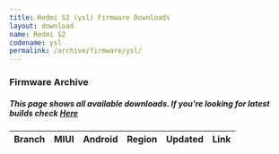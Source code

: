 ```yaml
---
title: Redmi S2 (ysl) Firmware Downloads
layout: download
name: Redmi S2
codename: ysl
permalink: /archive/firmware/ysl/
---
```



### Firmware Archive
##### This page shows all available downloads. If you're looking for latest builds check [Here](/firmware/ysl/)


<div class="table-responsive-md" id="table-wrapper">
<table id="firmware" class="compact table table-striped table-hover table-sm">
    <thead class="thead-dark">
        <tr>
            <th>Branch</th>
            <th>MIUI</th>
            <th>Android</th>
            <th>Region</th>
            <th>Updated</th>
            <th>Link</th>
        </tr>
    </thead>
    <script>loadFirmwareDownloads('ysl', 'full')</script>
</table>
</div>
